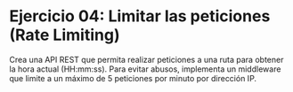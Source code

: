 # Ejercicio 04: Limitar las peticiones (Rate Limiting)

Crea una API REST que permita realizar peticiones a una ruta para obtener la hora actual (HH:mm:ss). Para evitar abusos, implementa un middleware que limite a un máximo de 5 peticiones por minuto por dirección IP.